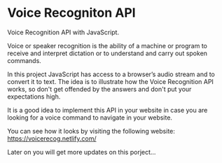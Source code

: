 # Voice Recogniton API


Voice Recognition API with JavaScript.

Voice or speaker recognition is the ability of a machine or program to receive and interpret dictation or to understand and carry out spoken commands.

In this project JavaScript has access to a  browser’s audio stream and to convert it to text. The idea is to illustrate how the Voice Recognition API works, so don't get offended by the answers and don't put your expectations high.

It is a good idea to implement this API in your website in case you are looking for a voice command to navigate in your website.


You can see how it looks by visiting the following website:
https://voicerecog.netlify.com/

Later on you will get more updates on this porject...
